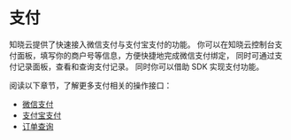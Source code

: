 <!-- ex_nonav -->

# 支付

知晓云提供了快速接入微信支付与支付宝支付的功能。
你可以在知晓云控制台支付面板，填写你的商户号等信息，方便快捷地完成微信支付绑定，
同时可通过支付记录面板，查看和查询支付记录。
同时你可以借助 SDK 实现支付功能。

阅读以下章节，了解更多支付相关的操作接口：

* [微信支付](./wechat-pay.md)
* [支付宝支付](./alipay-pay.md)
* [订单查询](./order.md)
